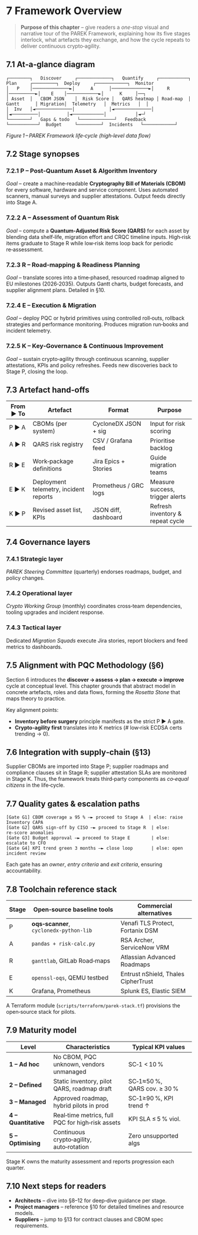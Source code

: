 # 7  Framework Overview

> **Purpose of this chapter** – give readers a *one‑stop* visual and narrative tour of the PAREK Framework, explaining how its five stages interlock, what artefacts they exchange, and how the cycle repeats to deliver continuous crypto‑agility.


## 7.1  At‑a‑glance diagram

```
┌────────┐   Discover     ┌─────────────┐   Quantify     ┌───────────┐   Plan     ┌─────────┐  Deploy     ┌────────────┐  Monitor
│   P    │──────────────►│      A      │──────────────►│     R     │──────────►│    E    │────────────►│      K     │──┐
│ Asset  │   CBOM JSON    │  Risk Score │   QARS heatmap │ Road‑map  │  Gantt      │ Migration│  Telemetry   │  Metrics   │  │
│  Inv   │◄──────────────│             │◄──────────────│           │◄──────────│          │◄────────────│           │◄─┘
└────────┘   Gaps & todo   └─────────────┘   Feedback     └───────────┘  Budget     └─────────┘  Incidents   └────────────┘
```

*Figure 1 – PAREK Framework life‑cycle (high‑level data flow)*


## 7.2  Stage synopses

### 7.2.1  **P – Post‑Quantum Asset & Algorithm Inventory**

*Goal* – create a machine‑readable **Cryptography Bill of Materials (CBOM)** for every software, hardware and service component. Uses automated scanners, manual surveys and supplier attestations. Output feeds directly into Stage A.

### 7.2.2  **A – Assessment of Quantum Risk**

*Goal* – compute a **Quantum‑Adjusted Risk Score (QARS)** for each asset by blending data shelf‑life, migration effort and CRQC timeline inputs. High‑risk items graduate to Stage R while low‑risk items loop back for periodic re‑assessment.

### 7.2.3  **R – Road‑mapping & Readiness Planning**

*Goal* – translate scores into a time‑phased, resourced roadmap aligned to EU milestones (2026‑2035). Outputs Gantt charts, budget forecasts, and supplier alignment plans. Detailed in §10.

### 7.2.4  **E – Execution & Migration**

*Goal* – deploy PQC or hybrid primitives using controlled roll‑outs, rollback strategies and performance monitoring. Produces migration run‑books and incident telemetry.

### 7.2.5  **K – Key‑Governance & Continuous Improvement**

*Goal* – sustain crypto‑agility through continuous scanning, supplier attestations, KPIs and policy refreshes. Feeds new discoveries back to Stage P, closing the loop.


## 7.3  Artefact hand‑offs

| From ▶ To | Artefact                               | Format                | Purpose                          |
| --------- | -------------------------------------- | --------------------- | -------------------------------- |
| P ▶ A     | CBOMs (per system)                     | CycloneDX JSON + sig  | Input for risk scoring           |
| A ▶ R     | QARS risk registry                     | CSV / Grafana feed    | Prioritise backlog               |
| R ▶ E     | Work‑package definitions               | Jira Epics + Stories  | Guide migration teams            |
| E ▶ K     | Deployment telemetry, incident reports | Prometheus / GRC logs | Measure success, trigger alerts  |
| K ▶ P     | Revised asset list, KPIs               | JSON diff, dashboard  | Refresh inventory & repeat cycle |


## 7.4  Governance layers

### 7.4.1  Strategic layer

*PAREK Steering Committee* (quarterly) endorses roadmaps, budget, and policy changes.

### 7.4.2  Operational layer

*Crypto Working Group* (monthly) coordinates cross‑team dependencies, tooling upgrades and incident response.

### 7.4.3  Tactical layer

Dedicated *Migration Squads* execute Jira stories, report blockers and feed metrics to dashboards.


## 7.5  Alignment with PQC Methodology (§6)

Section 6 introduces the **discover → assess → plan → execute → improve** cycle at conceptual level.  This chapter grounds that abstract model in concrete artefacts, roles and data flows, forming the *Rosetta Stone* that maps theory to practice.

Key alignment points:

- **Inventory before surgery** principle manifests as the strict P ▶ A gate.
- **Crypto‑agility first** translates into K metrics (# low‑risk ECDSA certs trending → 0).


## 7.6  Integration with supply‑chain (§13)

Supplier CBOMs are imported into Stage P; supplier roadmaps and compliance clauses sit in Stage R; supplier attestation SLAs are monitored in Stage K.  Thus, the framework treats third‑party components as *co‑equal citizens* in the life‑cycle.


## 7.7  Quality gates & escalation paths

```
[Gate G1] CBOM coverage ≥ 95 % —► proceed to Stage A  | else: raise Inventory CAPA
[Gate G2] QARS sign‑off by CISO —► proceed to Stage R  | else: re‑score anomalies
[Gate G3] Budget approval —► proceed to Stage E        | else: escalate to CFO
[Gate G4] KPI trend green 3 months —► close loop       | else: open incident review
```

Each gate has an *owner*, *entry criteria* and *exit criteria*, ensuring accountability.


## 7.8  Toolchain reference stack

| Stage | Open‑source baseline tools              | Commercial alternatives             |
| ----- | --------------------------------------- | ----------------------------------- |
| P     | **oqs‑scanner**, `cyclonedx‑python‑lib` | Venafi TLS Protect, Fortanix DSM    |
| A     | `pandas + risk‑calc.py`                 | RSA Archer, ServiceNow VRM          |
| R     | `ganttlab`, GitLab Road‑maps            | Atlassian Advanced Roadmaps         |
| E     | `openssl‑oqs`, QEMU testbed             | Entrust nShield, Thales CipherTrust |
| K     | Grafana, Prometheus                     | Splunk ES, Elastic SIEM             |

A Terraform module (`scripts/terraform/parek‑stack.tf`) provisions the open‑source stack for pilots.


## 7.9  Maturity model

| Level                | Characteristics                                  | Typical KPI values          |
| -------------------- | ------------------------------------------------ | --------------------------- |
| **1 – Ad hoc**       | No CBOM, PQC unknown, vendors unmanaged          | SC‑1 < 10 %                 |
| **2 – Defined**      | Static inventory, pilot QARS, roadmap draft      | SC‑1≈50 %, QARS cov. ≥ 30 % |
| **3 – Managed**      | Approved roadmap, hybrid pilots in prod          | SC‑1≥90 %, KPI trend ↑      |
| **4 – Quantitative** | Real‑time metrics, full PQC for high‑risk assets | KPI SLA ≤ 5 % viol.         |
| **5 – Optimising**   | Continuous crypto‑agility, auto‑rotation         | Zero unsupported algs       |

Stage K owns the maturity assessment and reports progression each quarter.


## 7.10  Next steps for readers

- **Architects** – dive into §8–12 for deep‑dive guidance per stage.
- **Project managers** – reference §10 for detailed timelines and resource models.
- **Suppliers** – jump to §13 for contract clauses and CBOM spec requirements.

